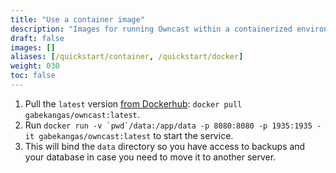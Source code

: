 ```yaml
---
title: "Use a container image"
description: "Images for running Owncast within a containerized environment are available for releases."
draft: false
images: []
aliases: [/quickstart/container, /quickstart/docker]
weight: 030
toc: false
---
```


1. Pull the `latest` version [from Dockerhub](https://hub.docker.com/r/gabekangas/owncast/tags): `docker pull gabekangas/owncast:latest`.
1. Run `` docker run -v `pwd`/data:/app/data -p 8080:8080 -p 1935:1935 -it gabekangas/owncast:latest `` to start the service.
1. This will bind the `data` directory so you have access to backups and your database in case you need to move it to another server.
